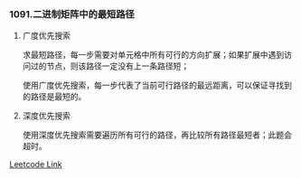 ### 1091.二进制矩阵中的最短路径

1. 广度优先搜索
   
   求最短路径，每一步需要对单元格中所有可行的方向扩展；如果扩展中遇到访问过的节点，则该路径一定没有上一条路径短；

   使用广度优先搜索，每一步代表了当前可行路径的最远距离，可以保证寻找到的路径是最短的。

2. 深度优先搜索
   
   使用深度优先搜索需要遍历所有可行的路径，再比较所有路径最短者；此题会超时。
   
[Leetcode Link](https://leetcode-cn.com/problems/shortest-path-in-binary-matrix/)